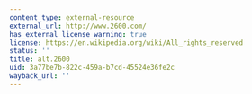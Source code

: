```yaml
---
content_type: external-resource
external_url: http://www.2600.com/
has_external_license_warning: true
license: https://en.wikipedia.org/wiki/All_rights_reserved
status: ''
title: alt.2600
uid: 3a77be7b-822c-459a-b7cd-45524e36fe2c
wayback_url: ''
---
```

